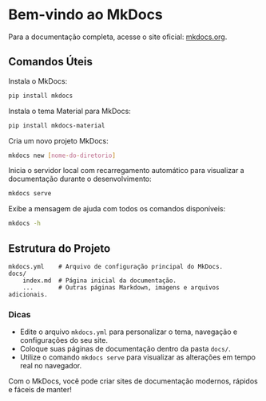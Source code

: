 # Bem-vindo ao MkDocs

Para a documentação completa, acesse o site oficial: [mkdocs.org](https://www.mkdocs.org).

## Comandos Úteis


Instala o MkDocs:
```bash
pip install mkdocs
```


Instala o tema Material para MkDocs:
```bash
pip install mkdocs-material
```


Cria um novo projeto MkDocs:
```bash
mkdocs new [nome-do-diretorio]
```


Inicia o servidor local com recarregamento automático para visualizar a documentação durante o desenvolvimento:
```bash
mkdocs serve
```

Exibe a mensagem de ajuda com todos os comandos disponíveis:
```bash
mkdocs -h
```

## Estrutura do Projeto

    mkdocs.yml    # Arquivo de configuração principal do MkDocs.
    docs/
        index.md  # Página inicial da documentação.
        ...       # Outras páginas Markdown, imagens e arquivos adicionais.

### Dicas

- Edite o arquivo `mkdocs.yml` para personalizar o tema, navegação e configurações do seu site.
- Coloque suas páginas de documentação dentro da pasta `docs/`.
- Utilize o comando `mkdocs serve` para visualizar as alterações em tempo real no navegador.

Com o MkDocs, você pode criar sites de documentação modernos, rápidos e fáceis de manter!
